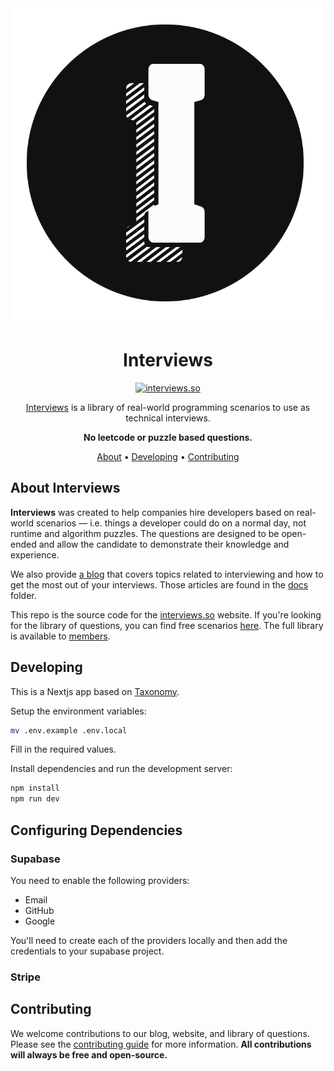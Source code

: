 <!-- markdownlint-configure-file {
  "MD013": false,
  "MD033": false,
  "MD041": false
} -->

<div align="center">

<img src="./public/logo-light.svg" alt="interviews logo">

# Interviews

[![interviews.so][interviews.so-badge]][interviews.so]

[Interviews](https://interviews.so) is a library of real-world programming scenarios to use as technical interviews.

**No leetcode or puzzle based questions.**

[About](#about-interviews) •
[Developing](#developing) •
[Contributing](#contributing)

</div>

## About Interviews

**Interviews** was created to help companies hire developers based on real-world scenarios — i.e. things a developer could do on a normal day, not runtime and algorithm puzzles. The questions are designed to be open-ended and allow the candidate to demonstrate their knowledge and experience.

We also provide [a blog](https://interviews.so/blog) that covers topics related to interviewing and how to get the most out of your interviews. Those articles are found in the [docs](./content/blog) folder.

This repo is the source code for the [interviews.so](https://interviews.so) website. If you're looking for the library of questions, you can find free scenarios [here](https://github.com/interviews-so). The full library is available to [members](https://interviews.so/login).

## Developing

This is a Nextjs app based on [Taxonomy](https://github.com/shadcn/taxonomy).

Setup the environment variables:

```sh
mv .env.example .env.local
```

Fill in the required values.

Install dependencies and run the development server:

```sh
npm install
npm run dev
```

## Configuring Dependencies

### Supabase

You need to enable the following providers:

- Email
- GitHub
- Google

You'll need to create each of the providers locally and then add the credentials to your supabase project.

### Stripe

## Contributing

We welcome contributions to our blog, website, and library of questions. Please see the [contributing guide](./CONTRIBUTING.md) for more information. **All contributions will always be free and open-source.**

[interviews.so-badge]: https://img.shields.io/website?url=https%3A%2F%2Finterviews.so
[interviews.so]: https://interviews.so
